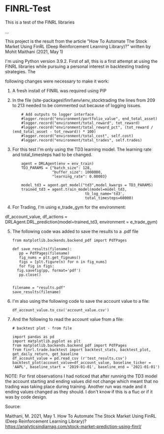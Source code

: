 # FINRL-Test
This is a test of the FINRL libraries

...

This project is the result from the article "How To Automate The Stock Market Using FinRL (Deep Reinforcement Learning Library)?" written by Mohit Maithani (2021, May 1)

I'm using Python version 3.9.2.  First of all, this is a first attempt at using the FINRL libraries while pursuing a personal interest in backtesting trading strategies.  The

following changes were necessary to make it work:

1.  A fresh install of FINRL was required using PIP

2.  In the file (site-packages\finrl\env\env_stocktrading the lines from 209 to 213 needed to be commented out because of logging issues.

            # Add outputs to logger interface
            #logger.record("environment/portfolio_value", end_total_asset)
            #logger.record("environment/total_reward", tot_reward)
            #logger.record("environment/total_reward_pct", (tot_reward / (end_total_asset - tot_reward)) * 100)
            #logger.record("environment/total_cost", self.cost)
            #logger.record("environment/total_trades", self.trades)

3.  For this test I'm only using the TD3 learning model.  The learning rate and total_timesteps had to be changed.

            agent = DRLAgent(env = env_train)
            TD3_PARAMS = {"batch_size": 128, 
                          "buffer_size": 1000000, 
                          "learning_rate": 0.00003}

            model_td3 = agent.get_model("td3",model_kwargs = TD3_PARAMS)
            trained_td3 = agent.train_model(model=model_td3, 
                                         tb_log_name='td3',
                                         total_timesteps=60000)
							
              

4.  For Trading, I'm using e_trade_gym for the environment:

  df_account_value, df_actions = DRLAgent.DRL_prediction(model=trained_td3, environment = e_trade_gym) 


5.  The following code was added to save the results to a .pdf file



	    from matplotlib.backends.backend_pdf import PdfPages

	    def save_results(filename):
	       pp = PdfPages(filename)
	       fig_nums = plt.get_fignums()
	       figs = [plt.figure(n) for n in fig_nums]
	       for fig in figs:
		  fig.savefig(pp, format='pdf')
	       pp.close()


	    filename = "results.pdf"
	    save_results(filename)
    
6.  I'm also using the following code to save the account value to a file:

	    df_account_value.to_csv('account_value.csv')

7.  And the following to read the account value from a file:

		# backtest plot - from file

		import pandas as pd
		import matplotlib.pyplot as plt
		from matplotlib.backends.backend_pdf import PdfPages
		from finrl.trade.backtest import backtest_stats, backtest_plot, get_daily_return, get_baseline
		df_account_value = pd.read_csv (r'test_results.csv')
		backtest_plot(account_value=df_account_value, baseline_ticker = 'AAPL', baseline_start = '2019-01-01', baseline_end = '2021-01-01')


NOTE:  For first observations I had noticed that after running the TD3 model the account starting and ending values did not change which meant that no trading was 
taking place during training.  Another run was made and it ending values changed as they should.  I don't know if this is a fluc or if it was by code design.


Source:  

Maithani, M.  2021, May 1.  How To Automate The Stock Market Using FinRL (Deep Reinforcement Learning Library)?
  https://analyticsindiamag.com/stock-market-prediction-using-finrl/

